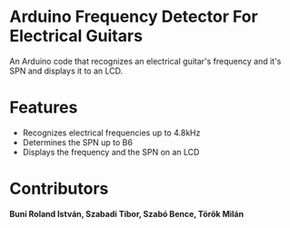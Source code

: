 # Arduino Frequency Detector For Electrical Guitars

<p>An Arduino code that recognizes an electrical guitar's frequency and it's SPN and displays it to an LCD.</p>

# Features

<ul>

  <li>
  Recognizes electrical frequencies up to 4.8kHz
  </li>
  <li>
  Determines the SPN up to B6
  </li>
  <li>
  Displays the frequency and the SPN on an LCD
  </li>

</ul>

# Contributors

<b>Buni Roland István, Szabadi Tibor, Szabó Bence, Török Milán</b>

